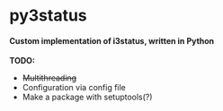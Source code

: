 # py3status
#### Custom implementation of i3status, written in Python

<strong>TODO:</strong>
<ul>
    <li><strike>Multithreading</strike></li>
    <li>Configuration via config file</li>
    <li>Make a package with setuptools(?)</li>
</ul>
